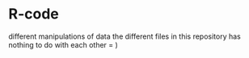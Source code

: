 
# R-code
different manipulations of data
the different files in this repository has nothing to do with each other 
= )
